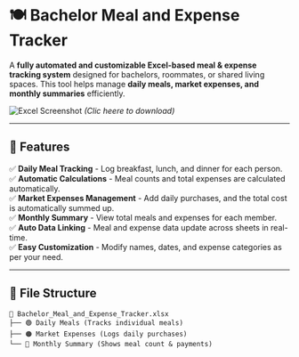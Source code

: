 # 🍽️ Bachelor Meal and Expense Tracker  

A **fully automated and customizable Excel-based meal & expense tracking system** designed for bachelors, roommates, or shared living spaces. This tool helps manage **daily meals, market expenses, and monthly summaries** efficiently.  

![Excel Screenshot]([https://your-image-url.com](https://docs.google.com/spreadsheets/d/1pFo51Kc3YRrKLe8gfl1grGRWiOq8gbK8/edit?usp=sharing&ouid=103052502177418901616&rtpof=true&sd=true)) *(Clic heere to download)*  

---

## 🚀 Features  
✅ **Daily Meal Tracking** - Log breakfast, lunch, and dinner for each person.  
✅ **Automatic Calculations** - Meal counts and total expenses are calculated automatically.  
✅ **Market Expenses Management** - Add daily purchases, and the total cost is automatically summed up.  
✅ **Monthly Summary** - View total meals and expenses for each member.  
✅ **Auto Data Linking** - Meal and expense data update across sheets in real-time.  
✅ **Easy Customization** - Modify names, dates, and expense categories as per your need.  

---

## 📂 File Structure  
```plaintext
📄 Bachelor_Meal_and_Expense_Tracker.xlsx
├── 🟢 Daily Meals (Tracks individual meals)
├── 🟠 Market Expenses (Logs daily purchases)
└── 🔵 Monthly Summary (Shows meal count & payments)
